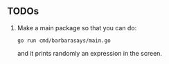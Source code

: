 ## TODOs

1. Make a main package so that you can do: 
   ```
   go run cmd/barbarasays/main.go 
   ```

   and it prints randomly an expression in the screen.
  